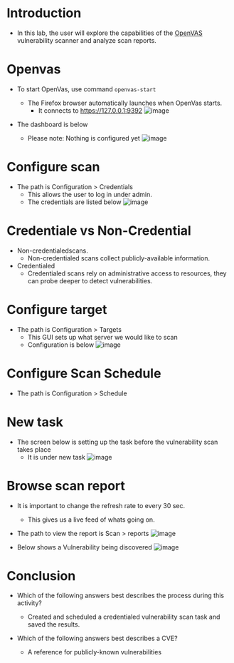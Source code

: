 # Introduction
- In this lab, the user will explore the capabilities of the [OpenVAS](openvas.org) vulnerability scanner and analyze scan reports.

# Openvas
- To start OpenVas, use command ``openvas-start``
  - The Firefox browser automatically launches when OpenVas starts.
  	-  It connects to https://127.0.0.1:9392
  	![image](https://user-images.githubusercontent.com/81980702/122591154-2c928080-d028-11eb-9792-6a706b2d694c.png)

- The dashboard is below
  - Please note: Nothing is configured yet 
![image](https://user-images.githubusercontent.com/81980702/122591232-4764f500-d028-11eb-9d0a-b04c41ac8ccf.png)

# Configure scan
- The path is Configuration > Credentials
   - This allows the user to log in under admin.  
   - The credentials are listed below 
![image](https://user-images.githubusercontent.com/81980702/122591534-b5a9b780-d028-11eb-8a01-91cc5d3a53bd.png)

# Credentiale vs Non-Credential
- Non-credentialedscans.
  - Non-credentialed scans collect publicly-available information.  
- Credentialed 
  - Credentialed scans rely on administrative access to resources, they can probe deeper to detect vulnerabilities.

# Configure target
- The path is Configuration > Targets
   -  This GUI sets up what server we would like to scan
   - Configuration is below
![image](https://user-images.githubusercontent.com/81980702/122591922-3e285800-d029-11eb-8ea6-7027e23c4967.png)

# Configure Scan Schedule 
- The path is Configuration > Schedule 

# New task
- The screen below is setting up the task before the vulnerability scan takes place
  - It is under new task 
![image](https://user-images.githubusercontent.com/81980702/122615376-0c75b800-d04e-11eb-8df7-f269d2be2a15.png)

# Browse scan report
- It is important to change the refresh rate to every 30 sec.
	- This gives us a live feed of whats going on. 

- The path to view the report is Scan > reports 
![image](https://user-images.githubusercontent.com/81980702/122615788-c3723380-d04e-11eb-8925-174137516be6.png)

- Below shows a Vulnerability being discovered 
![image](https://user-images.githubusercontent.com/81980702/122615866-edc3f100-d04e-11eb-865e-dd710e65f8a8.png)

# Conclusion
- Which of the following answers best describes the process during this activity?
  - Created and scheduled a credentialed vulnerability scan task and saved the results.

- Which of the following answers best describes a CVE?
  - A reference for publicly-known vulnerabilities
